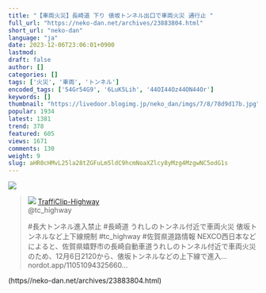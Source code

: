 ```yaml
---
title: "【車両火災】長崎道 下り 俵坂トンネル出口で車両火災 通行止 "
full_url: "https://neko-dan.net/archives/23883804.html"
short_url: "neko-dan"
language: "ja"
date: 2023-12-06T23:06:01+0900
lastmod: 
draft: false
author: []
categories: []
tags: ['火災', '車両', 'トンネル']
encoded_tags: ['54Gr54G9', '6LuK5Lih', '44OI44Oz44ON44Or']
keywords: []
thumbnail: "https://livedoor.blogimg.jp/neko_dan/imgs/7/8/78d9d17b.jpg"
popular: 1934
latest: 1381
trend: 378
featured: 605
views: 1671
comments: 130
weight: 9
slug: aHR0cHMvL25la28tZGFuLm5ldC9hcmNoaXZlcy8yMzg4MzgwNC5odG1s
---
```


![](https://livedoor.blogimg.jp/neko_dan/imgs/7/8/78d9d17b.jpg)

<blockquote id='twibody6JUKCsgAZf'> <p> <img src='https//livedoor.blogimg.jp/neko_dan/imgs/d/4/d47284b4.jpg'> <a href='https//twitter.com/tc_highway/status/1732379230653255756' target='_blank'>TraffiClip-Highway </a><br> @tc_highway </p> <p id='twitext6JUKCsgAZf'> #長大トンネル進入禁止 #長崎道 うれしのトンネル付近で車両火災 俵坂トンネルなど上下線規制 #tc_highway #佐賀県道路情報 NEXCO西日本などによると、佐賀県嬉野市の長崎自動車道うれしのトンネル付近で車両火災のため、12月6日2120から、俵坂トンネルなどの上下線で進入… nordot.app/11051094325660… </p> <p> <a href='https//twitter.com/tc_highway/status/1732379230653255756' target='_blank'></a> </p> </blockquote> 

(https//neko-dan.net/archives/23883804.html)
